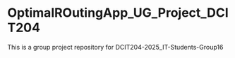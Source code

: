 # OptimalROutingApp_UG_Project_DCIT204
This is a group project repository for DCIT204-2025_IT-Students-Group16
